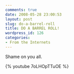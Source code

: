 ```yaml
---
comments: true
date: 2008-05-28 23:00:53
layout: post
slug: do-a-barrel-roll
title: DO A BARREL ROLL!
wordpress_id: 126
categories:
- From the Internets
---
```


Shame on you all.

{% youtube 7oLHOpTTuOE %}
